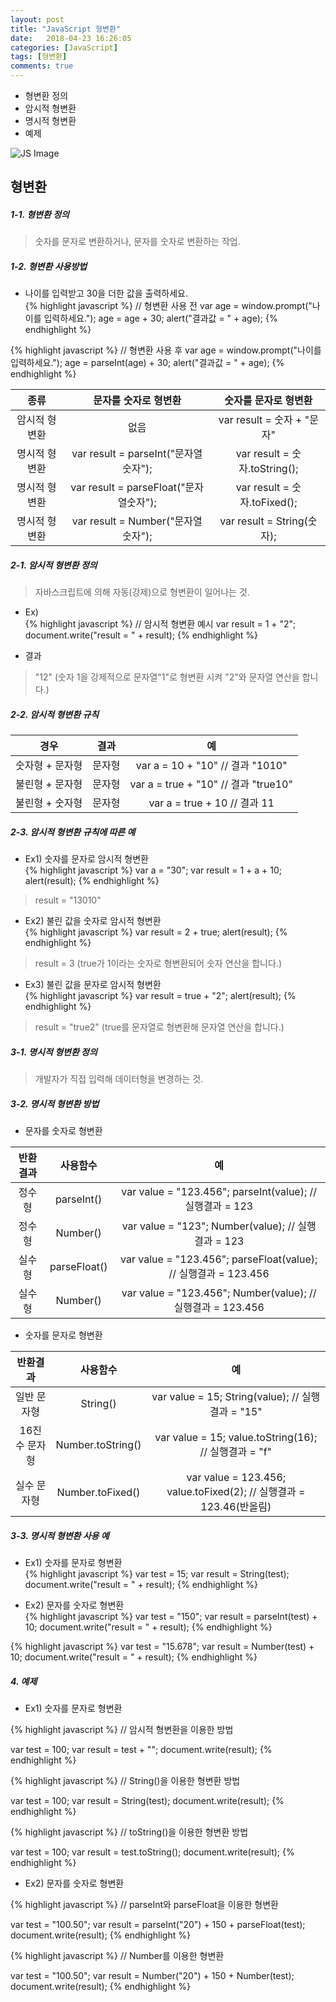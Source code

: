 ```yaml
---
layout: post
title: "JavaScript 형변환"
date:   2018-04-23 16:26:05
categories: [JavaScript]
tags: [형변환]
comments: true
---
```

* 형변환 정의
* 암시적 형변환  
* 명시적 형변환  
* 예제  
<!--more-->  
  
![JS Image](https://cdn-images-1.medium.com/max/1000/1*H-25KB7EbSHjv70HXrdl6w.png)
  
## 형변환  
  
##### 1-1. 형변환 정의  
> 숫자를 문자로 변환하거나, 문자를 숫자로 변환하는 작업.  
  
##### 1-2. 형변환 사용방법  
  
* 나이를 입력받고 30을 더한 값을 출력하세요.  
{% highlight javascript %}
// 형변환 사용 전
var age = window.prompt("나이를 입력하세요.");
age = age + 30;
alert("결과값 = " + age);
{% endhighlight %}
  
{% highlight javascript %}
// 형변환 사용 후
var age = window.prompt("나이를 입력하세요.");
age = parseInt(age) + 30;
alert("결과값 = " + age);
{% endhighlight %}
  
| 종류 | 문자를 숫자로 형변환 | 숫자를 문자로 형변환 |
|:----:|:----:|:--:|
|암시적 형변환|없음|var result = 숫자 + "문자"|
|명시적 형변환|var result = parseInt("문자열숫자");|var result = 숫자.toString();|
|명시적 형변환|var result = parseFloat("문자열숫자");|var result = 숫자.toFixed();|
|명시적 형변환|var result = Number("문자열숫자");|var result = String(숫자);|
  
##### 2-1. 암시적 형변환 정의  
> 자바스크립트에 의해 자동(강제)으로 형변환이 일어나는 것.  

* Ex)  
{% highlight javascript %}
// 암시적 형변환 예시
var result = 1 + "2";
document.write("result = " + result);
{% endhighlight %}
  
* 결과  
> "12" (숫자 1을 강제적으로 문자열"1"로 형변환 시켜 "2"와 문자열 연산을 합니다.)  
  
##### 2-2. 암시적 형변환 규칙  
  
| 경우 | 결과 | 예 |
|:----:|:----:|:--:|
|숫자형 + 문자형|문자형|var a = 10 + "10" // 결과 "1010"|
|불린형 + 문자형|문자형|var a = true + "10" // 결과 "true10"|
|불린형 + 숫자형|문자형|var a = true + 10 // 결과 11|
  
##### 2-3. 암시적 형변환 규칙에 따른 예  
  
* Ex1) 숫자를 문자로 암시적 형변환  
{% highlight javascript %}
var a = "30";
var result = 1 + a + 10;
alert(result);
{% endhighlight %}
  
> result = "13010"  
  
* Ex2) 불린 값을 숫자로 암시적 형변환  
{% highlight javascript %}
var result = 2 + true;
alert(result);
{% endhighlight %}
  
> result = 3 (true가 1이라는 숫자로 형변환되어 숫자 연산을 합니다.)  
  
* Ex3) 불린 값을 문자로 암시적 형변환  
{% highlight javascript %}
var result = true + "2";
alert(result);
{% endhighlight %}
  
> result = "true2" (true를 문자열로 형변환해 문자열 연산을 합니다.)  
  
##### 3-1. 명시적 형변환 정의  
> 개발자가 직접 입력해 데이터형을 변경하는 것.  
  
##### 3-2. 명시적 형변환 방법  
  
* 문자를 숫자로 형변환  
  
| 반환결과 | 사용함수 | 예 |
|:-----:|:----------:|:--:|
| 정수형 | parseInt() | var value = "123.456"; parseInt(value); // 실행결과 = 123|
| 정수형 | Number() | var value = "123"; Number(value); // 실행결과 = 123 |
| 실수형 | parseFloat() | var value = "123.456"; parseFloat(value); // 실행결과 = 123.456|
| 실수형 | Number() | var value = "123.456"; Number(value); // 실행결과 = 123.456 |
  
* 숫자를 문자로 형변환  
  
| 반환결과 | 사용함수 | 예 |
|:-----:|:----------:|:--:|
| 일반 문자형 | String() | var value = 15; String(value); // 실행결과 = "15"|
| 16진수 문자형 | Number.toString() | var value = 15; value.toString(16); // 실행결과 = "f" |
| 실수 문자형 | Number.toFixed() | var value = 123.456; value.toFixed(2); // 실행결과 = 123.46(반올림)|
  
##### 3-3. 명시적 형변환 사용 예  
  
* Ex1) 숫자를 문자로 형변환  
{% highlight javascript %}
var test  = 15;
var result = String(test);
document.write("result = " + result);
{% endhighlight %}
  
* Ex2) 문자를 숫자로 형변환  
{% highlight javascript %}
var test  = "150";
var result = parseInt(test) + 10;
document.write("result = " + result);
{% endhighlight %}
  
{% highlight javascript %}
var test  = "15.678";
var result = Number(test) + 10;
document.write("result = " + result);
{% endhighlight %}
  
##### 4. 예제  
  
* Ex1) 숫자를 문자로 형변환  
  
{% highlight javascript %}
// 암시적 형변환을 이용한 방법

var test = 100;
var result = test + "";
document.write(result);
{% endhighlight %}
  
{% highlight javascript %}
// String()을 이용한 형변환 방법

var test = 100;
var result = String(test);
document.write(result);
{% endhighlight %}
  
{% highlight javascript %}
// toString()을 이용한 형변환 방법

var test = 100;
var result = test.toString();
document.write(result);
{% endhighlight %}
  
* Ex2) 문자를 숫자로 형변환  
  
{% highlight javascript %}
// parseInt와 parseFloat을 이용한 형변환

var test = "100.50";
var result = parseInt("20") + 150 + parseFloat(test);
document.write(result);
{% endhighlight %}
  
{% highlight javascript %}
// Number를 이용한 형변환

var test = "100.50";
var result = Number("20") + 150 + Number(test);
document.write(result);
{% endhighlight %}
  


